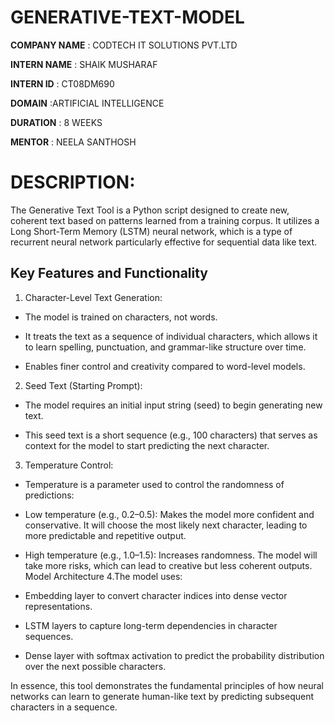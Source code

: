 # GENERATIVE-TEXT-MODEL

**COMPANY NAME** : CODTECH IT SOLUTIONS PVT.LTD

**INTERN NAME** : SHAIK MUSHARAF

**INTERN ID** : CT08DM690

**DOMAIN** :ARTIFICIAL INTELLIGENCE

**DURATION** : 8 WEEKS

**MENTOR** : NEELA SANTHOSH

# DESCRIPTION:

The Generative Text Tool is a Python script designed to create new, coherent text based on patterns learned from a training corpus. It utilizes a Long Short-Term Memory (LSTM) neural network, which is a type of recurrent neural network particularly effective for sequential data like text.

## Key Features and Functionality
1. Character-Level Text Generation:

- The model is trained on characters, not words.

- It treats the text as a sequence of individual characters, which allows it to learn spelling, punctuation, and grammar-like structure over time.

- Enables finer control and creativity compared to word-level models.
2. Seed Text (Starting Prompt):

- The model requires an initial input string (seed) to begin generating new text.

- This seed text is a short sequence (e.g., 100 characters) that serves as context for the model to start predicting the next character.
3. Temperature Control:
  
- Temperature is a parameter used to control the randomness of predictions:

- Low temperature (e.g., 0.2–0.5): Makes the model more confident and conservative. It will choose the most likely next character, leading to more predictable and repetitive output.

- High temperature (e.g., 1.0–1.5): Increases randomness. The model will take more risks, which can lead to creative but less coherent outputs.
Model Architecture
4.The model uses:

- Embedding layer to convert character indices into dense vector representations.

- LSTM layers to capture long-term dependencies in character sequences.

- Dense layer with softmax activation to predict the probability distribution over the next possible characters.

In essence, this tool demonstrates the fundamental principles of how neural networks can learn to generate human-like text by predicting subsequent characters in a sequence.
